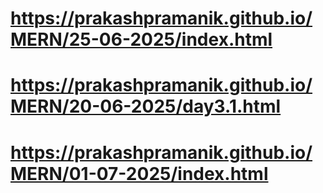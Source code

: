 # https://prakashpramanik.github.io/MERN/25-06-2025/index.html

# https://prakashpramanik.github.io/MERN/20-06-2025/day3.1.html

# https://prakashpramanik.github.io/MERN/01-07-2025/index.html
